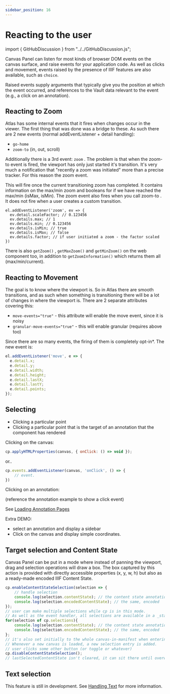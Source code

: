 ```yaml
---
sidebar_position: 16
---
```



# Reacting to the user
<!-- TODO: GH-110 -->

import { GitHubDiscussion } from "../../GitHubDiscussion.js";

Canvas Panel can listen for most kinds of browser DOM events on the canvas surface, and raise events for your application code. As well as clicks and movement, events raised by the presence of IIIF features are also available, such as `choice`.

Raised events supply arguments that typically give you the position at which the event occurred, and references to the Vault data relevant to the event (e.g., a click on an annotation).


## Reacting to Zoom

Atlas has some internal events that it fires when changes occur in the viewer. The first thing that was done was a bridge to these. As such there are 2 new events (normal addEventListener + detail handling):
* `go-home`
* `zoom-to`  (in, out, scroll)

Additionally there is a 3rd event: `zoom` . The problem is that when the zoom-to event is fired, the viewport has only just started it's transition. It's very much a notification that "recently a zoom was initiated" more than a precise tracker. For this reason the zoom event.

This will fire once the current transitioning zoom has completed. It contains information on the max/min zoom and booleans for if we have reached the max/min (isMax, isMin). The zoom event also fires when you call zoom-to . It does not fire when a user creates a custom transition.

```
el.addEventListener('zoom', ev => {
  ev.detail.scaleFactor; // 0.123456
  ev.details.max; // 1
  ev.details.min; // 0.123456
  ev.details.isMin; // true
  ev.details.isMax; // false
  ev.details.factor; // if user initiated a zoom - the factor scaled
})
```

There is also `getZoom()` , `getMaxZoom()`  and `getMinZoom()`  on the web component too, in addition to `getZoomInformation()`  which returns them all (max/min/current).

## Reacting to Movement

The goal is to know where the viewport is. So in Atlas there are smooth transitions, and as such when something is transitioning there will be a lot of changes in where the viewport is. There are 2 separate attributes covering this:
* `move-events="true"` - this attribute will enable the move event, since it is noisy
* `granular-move-events="true"` - this will enable granular (requires above too)

Since there are so many events, the firing of them is completely opt-in*. The new event is:
```js
el.addEventListener('move', e => {
  e.detail.x;
  e.detail.y;
  e.detail.width;
  e.detail.height;
  e.detail.lastX;
  e.detail.lastY;
  e.detail.points;
});
```


## Selecting

 - Clicking a particular point
 - Clicking a particular point that is the target of an annotation that the component has rendered 
 
 Clicking on the canvas:
 ```js
 cp.applyHTMLProperties(canvas, { onClick: () => void });
 ```
 or..
 ```js
 cp.events.addEventListener(canvas, 'onClick', () => {
     // event.
 })
 ```
 
 
 Clicking on an annotation:
 
 (reference the annotation example to show a click event)
 
 See [Loading Annotation Pages](annotations#loading-annotation-pages)
 
 Extra DEMO: 
 - select an annotation and display a sidebar
 - Click on the canvas and display simple coordinates.
 

## Target selection and Content State

Canvas Panel can be put in a mode where instead of panning the viewport, drag and selection operations will draw a box.
The box captured by this action is provided with directly accessible properties (x, y, w, h) but also as a ready-made encoded IIIF Content State.

```js
cp.enableContentStateSelection(selection => {
    // handle selection
    console.log(selection.contentState); // the content state annotation
    console.log(selection.encodedContentState); // the same, encoded
});
// user can make multiple selections while cp is in this mode.
// As well as the event handler, all selections are available in a _stack_ on this property:
for(selection of cp.selections){
    console.log(selection.contentState); // the content state annotation
    console.log(selection.encodedContentState); // the same, encoded
};
// it's also set initially to the whole canvas-in-manifest when entering selection mode
// Whenever a new canvas is loaded, a new selection entry is added.
// user clicks some other button (or toggle or whatever)
cp.disableContentStateSelection();
// lastSelectedContentState isn't cleared, it can sit there until overwritten
```

<!-- 
## Overview

 - _Any_ user interaction might be something the developer wants to respond to for some reason
 - _Many_ user interactions aren't important and will be left unobserved by the developer's code in most scenarios (e.g., panning and zooming actions)
 - _Some_ click interactions could be left to the component - e.g., #13 a click on a rendered hyperlink could just bubble up to browser and cause a page navigation, _or_ developer might want to handle this explicitly through handling the event
 - _Some_ user interactions are meaningless unless the component is in a particular mode and being used to accept user input (e.g., in an annotation tool)
-->

## Text selection

This feature is still in development. See [Handling Text](../future/handling-text) for more information.


<GitHubDiscussion ghid="16" />
